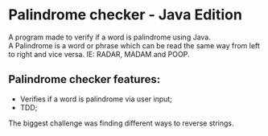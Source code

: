 # Palindrome checker - Java Edition

A program made to verify if a word is palindrome using Java. <br>
A Palindrome is a word or phrase which can be read the same way from left to right and vice versa. IE: RADAR, MADAM and POOP.

## Palindrome checker features: ##

- Verifies if a word is palindrome via user input;
- TDD;

The biggest challenge was finding different ways to reverse strings.
